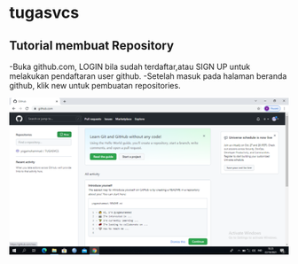 # tugasvcs

## Tutorial membuat Repository

-Buka github.com, LOGIN bila sudah terdaftar,atau SIGN UP untuk melakukan pendaftaran user github. 
-Setelah masuk pada halaman beranda github, klik new untuk pembuatan repositories.

![img 1](screenshoot/1.png)